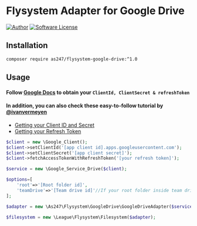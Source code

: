 # Flysystem Adapter for Google Drive

[![Author](https://img.shields.io/badge/author-as247-orange)](http://as247.vui360.com/)
[![Software License](https://img.shields.io/badge/license-MIT-brightgreen.svg?style=flat-square)](LICENSE)

## Installation

```bash
composer require as247/flysystem-google-drive:^1.0
```

## Usage
#### Follow [Google Docs](https://developers.google.com/drive/v3/web/enable-sdk) to obtain your `ClientId, ClientSecret & refreshToken`

#### In addition, you can also check these easy-to-follow tutorial by [@ivanvermeyen](https://github.com/ivanvermeyen/laravel-google-drive-demo)

- [Getting your Client ID and Secret](https://github.com/ivanvermeyen/laravel-google-drive-demo/blob/master/README/1-getting-your-dlient-id-and-secret.md)
- [Getting your Refresh Token](https://github.com/ivanvermeyen/laravel-google-drive-demo/blob/master/README/2-getting-your-refresh-token.md)

```php
$client = new \Google_Client();
$client->setClientId('[app client id].apps.googleusercontent.com');
$client->setClientSecret('[app client secret]');
$client->fetchAccessTokenWithRefreshToken('[your refresh token]');

$service = new \Google_Service_Drive($client);

$options=[
    'root'=>'[Root folder id]',
    'teamDrive'=>'[Team drive id]'//If your root folder inside team drive
];

$adapter = new \As247\Flysystem\GoogleDrive\GoogleDriveAdapter($service, $options);

$filesystem = new \League\Flysystem\Filesystem($adapter);

```
